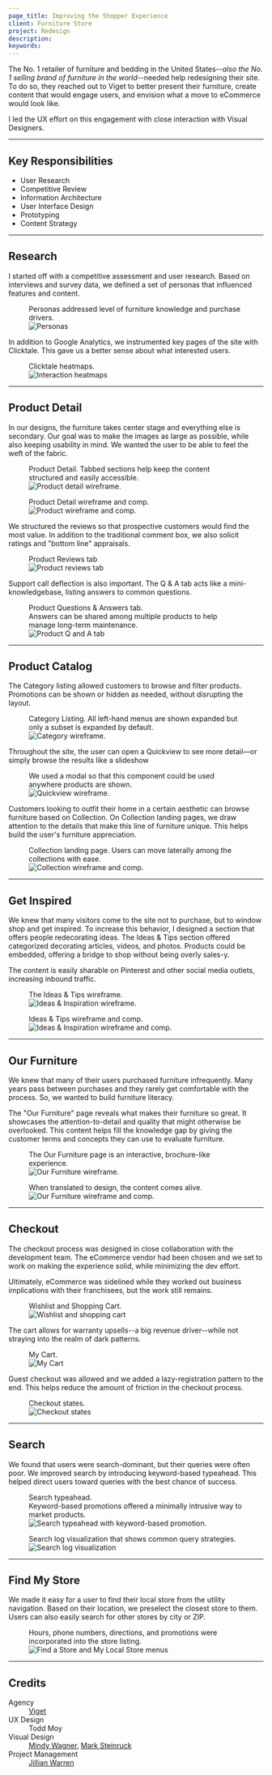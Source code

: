 ```yaml
---
page_title: Improving the Shopper Experience
client: Furniture Store
project: Redesign
description:
keywords:
---
```


The No. 1 retailer of furniture and bedding in the United States--_also the No. 1 selling brand of furniture in the world_--needed help redesigning their site. To do so, they reached out to Viget to better present their furniture, create content that would engage users, and envision what a move to eCommerce would look like.

I led the UX effort on this engagement with close interaction with Visual Designers.

---

## Key Responsibilities

<div class="main-content__2-col">
  <ul>
    <li>User Research</li>
    <li>Competitive Review</li>
    <li>Information Architecture</li>
    <li>User Interface Design</li>
    <li>Prototyping</li>
    <li>Content Strategy</li>
  </ul>
</div>

---

## Research

I started off with a competitive assessment and user research. Based on interviews and survey data, we defined a set of personas that influenced  features and content.

<figure>
  <figcaption>Personas addressed level of furniture knowledge and purchase drivers.</figcaption>
  <img src="/assets/placeholder-800.svg" data-src="assets/personas.png" alt="Personas" />
</figure>

In addition to Google Analytics, we instrumented key pages of the site with Clicktale. This gave us a better sense about what interested users.

<figure>
  <figcaption>Clicktale heatmaps.</figcaption>
  <img src="/assets/placeholder-800.svg" data-src="assets/clicktale.png" alt="Interaction heatmaps" />
</figure>

---

## Product Detail

In our designs, the furniture takes center stage and everything else is secondary. Our goal was to make the images as large as possible, while also keeping usability in mind. We wanted the user to be able to feel the weft of the fabric.

<figure>
  <figcaption>Product Detail. Tabbed sections help keep the content structured and easily accessible.</figcaption>
  <img src="/assets/placeholder-800.svg" data-src="assets/product-detail.png" alt="Product detail wireframe." />
</figure>

<figure>
  <figcaption>Product Detail wireframe and comp.</figcaption>
  <img src="/assets/placeholder-800.svg" data-src="assets/product-wireframe-comp.png" alt="Product wireframe and comp." />
</figure>

We structured the reviews so that prospective customers would find the most value. In addition to the traditional comment box, we also solicit ratings and "bottom line" appraisals.

<figure>
  <figcaption>Product Reviews tab</figcaption>
  <img src="/assets/placeholder-800.svg" data-src="assets/product-detail-reviews.png" alt="Product reviews tab" />
</figure>

Support call deflection is also important. The Q &amp; A tab acts like a mini-knowledgebase, listing answers to common questions.

<figure>
  <figcaption>Product Questions &amp; Answers tab. <br />Answers can be shared among multiple products to help manage long-term maintenance.</figcaption>
  <img src="/assets/placeholder-800.svg" data-src="assets/product-detail-qa.png" alt="Product Q and A tab" />
</figure>

---

## Product Catalog

The Category listing allowed customers to browse and filter products. Promotions can be shown or hidden as needed, without disrupting the layout.

<figure>
  <figcaption>Category Listing. All left-hand menus are shown expanded but only a subset is expanded by default.</figcaption>
  <img src="/assets/placeholder-800.svg" data-src="assets/category.png" alt="Category wireframe." />
</figure>

Throughout the site, the user can open a Quickview to see more detail&mdash;or simply browse the results like a slideshow

<figure>
  <figcaption>We used a modal so that this component could be used anywhere products are shown.</figcaption>
  <img src="/assets/placeholder-800.svg" data-src="assets/quickview.png" alt="Quickview wireframe." />
</figure>

Customers looking to outfit their home in a certain aesthetic can browse furniture based on Collection. On Collection landing pages, we draw attention to the details that make this line of furniture unique. This helps build the user's furniture appreciation.

<figure>
  <figcaption>Collection landing page. Users can move laterally among the collections with ease.</figcaption>
  <img src="/assets/placeholder-800.svg" data-src="assets/collection-wireframe-comp.png" alt="Collection wireframe and comp." />
</figure>

---

## Get Inspired

We knew that many visitors come to the site not to purchase, but to window shop and get inspired. To increase this behavior, I designed a section that offers people redecorating ideas. The Ideas & Tips section offered categorized decorating articles, videos, and photos. Products could be embedded, offering a bridge to shop without being overly sales-y.

The content is easily sharable on Pinterest and other social media outlets, increasing inbound traffic.

<figure>
  <figcaption>The Ideas &amp; Tips wireframe.</figcaption>
  <img src="/assets/placeholder-800.svg" data-src="assets/ideas-inspiration.png" alt="Ideas &amp; Inspiration wireframe." />
</figure>

<figure>
  <figcaption>Ideas &amp; Tips wireframe and comp.</figcaption>
  <img src="/assets/placeholder-800.svg" data-src="assets/ideas-inspiration-wireframe-comp.png" alt="Ideas &amp; Inspiration wireframe and comp." />
</figure>

---

## Our Furniture

We knew that many of their users purchased furniture infrequently. Many years pass between purchases and they rarely get comfortable with the process. So, we wanted to build furniture literacy.

The "Our Furniture" page reveals what makes their furniture so great. It showcases the attention-to-detail and quality that might otherwise be overlooked. This content helps fill the knowledge gap by giving the customer terms and concepts they can use to evaluate furniture.

<figure>
  <figcaption>The Our Furniture page is an interactive, brochure-like experience.</figcaption>
  <img src="/assets/placeholder-800.svg" data-src="assets/our-furniture.png" alt="Our Furniture wireframe." />
</figure>

<figure>
  <figcaption>When translated to design, the content comes alive.</figcaption>
  <img src="/assets/placeholder-800.svg" data-src="assets/our-furniture-composite.png" alt="Our Furniture wireframe and comp." />
</figure>

---

## Checkout

The checkout process was designed in close collaboration with the development team. The eCommerce vendor had been chosen and we set to work on making the experience solid, while minimizing the dev effort.

Ultimately, eCommerce was sidelined while they worked out business implications with their franchisees, but the work still remains.

<figure>
  <figcaption>Wishlist and Shopping Cart.</figcaption>
  <img src="/assets/placeholder-800.svg" data-src="assets/menu-wishlist-cart.png" alt="Wishlist and shopping cart" />
</figure>

The cart allows for warranty upsells--a big revenue driver--while not straying into the realm of dark patterns.

<figure>
  <figcaption>My Cart.</figcaption>
  <img src="/assets/placeholder-800.svg" data-src="assets/my-cart.png" alt="My Cart" />
</figure>

Guest checkout was allowed and we added a lazy-registration pattern to the end. This helps reduce the amount of friction in the checkout process.

<figure class="full-bleed">
  <figcaption>Checkout states.</figcaption>
  <img src="/assets/placeholder-800.svg" data-src="assets/checkout-states.png" alt="Checkout states" />
</figure>

---

## Search

We found that users were search-dominant, but their queries were often poor. We improved search by introducing keyword-based typeahead. This helped direct users toward queries with the best chance of success.

<figure>
  <figcaption>Search typeahead. <br />Keyword-based promotions offered a minimally intrusive way to market products.</figcaption>
  <img src="/assets/placeholder-800.svg" data-src="assets/menu-search.png" alt="Search typeahead with keyword-based promotion." />
</figure>

<figure>
  <figcaption>Search log visualization that shows common query strategies.</figcaption>
  <img src="/assets/placeholder-800.svg" data-src="assets/search-diagram.png" alt="Search log visualization" />
</figure>

---

## Find My Store

We made it easy for a user to find their local store from the utility navigation. Based on their location, we preselect the closest store to them. Users can also easily search for other stores by city or ZIP.

<figure>
  <figcaption>Hours, phone numbers, directions, and promotions were incorporated into the store listing.</figcaption>
  <img src="/assets/placeholder-800.svg" data-src="assets/menu-find-a-store.png" alt="Find a Store and My Local Store menus" />
</figure>

---

## Credits

<dl>
  <dt>Agency</dt> <dd><a href="//viget.com">Viget</a></dd>
  <dt>UX Design</dt> <dd>Todd Moy</dd>
  <dt>Visual Design</dt> <dd><a href="//mindywagner.net">Mindy Wagner</a>, <a href="//marksteinruck.com">Mark Steinruck</a></dd>
  <dt>Project Management</dt> <dd><a href="//www.jillianwarren.com/">Jillian Warren</a></dd>
</dl>
